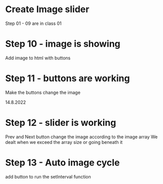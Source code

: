 # Create Image slider 

Step 01 - 09 are in class 01

# Step 10 - image is showing
Add image to html with buttons

# Step 11 - buttons are working
Make the buttons change the image

14.8.2022
# Step 12 - slider is working
Prev and Next button change the image according to the image array
We dealt when we exceed the array size or going beneath it

# Step 13 - Auto image cycle 
add button to run the setInterval function